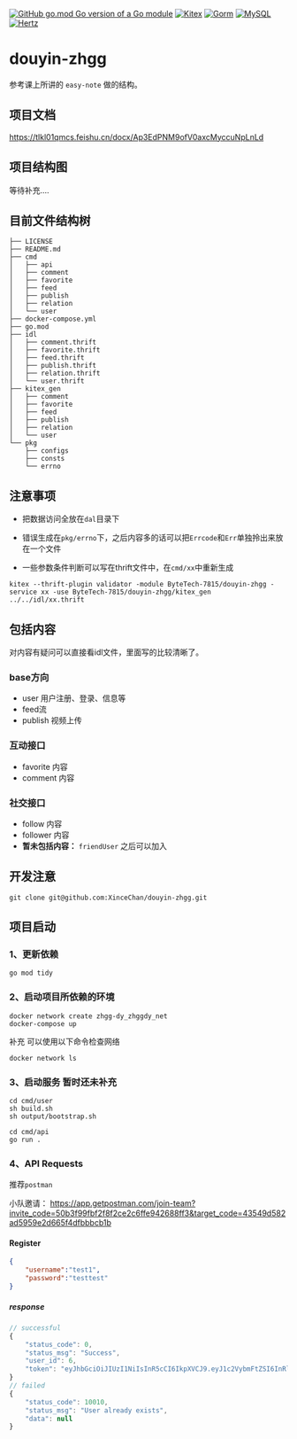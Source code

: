 [![GitHub go.mod Go version of a Go module](https://img.shields.io/github/go-mod/go-version/gomods/athens.svg)](https://github.com/gomods/athens)
[![Kitex](https://img.shields.io/badge/Kitex-v0.4.4-green)](https://github.com/cloudwego/kitex)
[![Gorm](https://img.shields.io/badge/Gorm-v1.24.2-blue)](https://gorm.io/)
[![MySQL](https://img.shields.io/badge/MySQL-v8.0.31-red)](https://gorm.io/)
[![Hertz](https://img.shields.io/badge/Hertz-v0.5.2-purple)](https://github.com/cloudwego/hertz)

# douyin-zhgg

参考课上所讲的 `easy-note` 做的结构。

## 项目文档

https://tlkl01qmcs.feishu.cn/docx/Ap3EdPNM9ofV0axcMyccuNpLnLd

## 项目结构图

等待补充....

## 目前文件结构树

```shell
├── LICENSE
├── README.md
├── cmd
│   ├── api
│   ├── comment
│   ├── favorite
│   ├── feed
│   ├── publish
│   ├── relation
│   └── user
├── docker-compose.yml
├── go.mod
├── idl
│   ├── comment.thrift
│   ├── favorite.thrift
│   ├── feed.thrift
│   ├── publish.thrift
│   ├── relation.thrift
│   └── user.thrift
├── kitex_gen
│   ├── comment
│   ├── favorite
│   ├── feed
│   ├── publish
│   ├── relation
│   └── user
└── pkg
    ├── configs
    ├── consts
    └── errno
```

## 注意事项

- 把数据访问全放在`dal`目录下


- 错误生成在`pkg/errno`下，之后内容多的话可以把`Errcode`和`Err`单独拎出来放在一个文件


- 一些参数条件判断可以写在thrift文件中，在`cmd/xx`中重新生成
```shell
kitex --thrift-plugin validator -module ByteTech-7815/douyin-zhgg -service xx -use ByteTech-7815/douyin-zhgg/kitex_gen ../../idl/xx.thrift
```
## 包括内容


对内容有疑问可以直接看idl文件，里面写的比较清晰了。

### base方向

- user 用户注册、登录、信息等
- feed流
- publish 视频上传

### 互动接口

- favorite 内容
- comment 内容

### 社交接口

- follow 内容
- follower 内容
- **暂未包括内容：** `friendUser` 之后可以加入

## 开发注意

```shell
git clone git@github.com:XinceChan/douyin-zhgg.git
```

## 项目启动

### 1、更新依赖

```shell
go mod tidy
```

### 2、启动项目所依赖的环境

```shell
docker network create zhgg-dy_zhggdy_net
docker-compose up
```

补充 可以使用以下命令检查网络
```shell
docker network ls
```

### 3、启动服务 暂时还未补充

```shell
cd cmd/user
sh build.sh
sh output/bootstrap.sh
```

```shell
cd cmd/api
go run .
```


### 4、API Requests

推荐`postman`

小队邀请： https://app.getpostman.com/join-team?invite_code=50b3f99fbf2f8f2ce2c6ffe942688ff3&target_code=43549d582ad5959e2d665f4dfbbbcb1b

#### Register
```json
{
    "username":"test1",
    "password":"testtest"
}
```
##### response
```javascript
// successful
{
    "status_code": 0,
    "status_msg": "Success",
    "user_id": 6,
    "token": "eyJhbGciOiJIUzI1NiIsInR5cCI6IkpXVCJ9.eyJ1c2VybmFtZSI6InRlc3QxIiwidXNlcl9pZCI6NiwiZXhwIjoxNjc1NTkyODg2fQ.yuAu2Ov-Eg0OgR-LTXtu8FAD9ybIRQdQ7EDhTT9Z7x8"
}
// failed
{
    "status_code": 10010,
    "status_msg": "User already exists",
    "data": null
}
```
